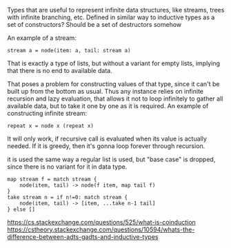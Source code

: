 Types that are useful to represent infinite data structures, like streams, trees with infinite branching, etc.
Defined in similar way to inductive types as a set of constructors? 
Should be a set of destructors somehow

An example of a stream:
```
stream a = node(item: a, tail: stream a)
```
That is exactly a type of lists, but without a variant for empty lists, implying that there is no end to available data.

That poses a problem for constructing values of that type, since it can't be built up from the bottom as usual.
Thus any instance relies on infinite recursion and lazy evaluation, that allows it not to loop infinitely to gather all available data, but to take it one by one as it is required.
An example of constructing infinite stream:
```
repeat x = node x (repeat x)
```
It will only work, if recursive call is evaluated when its value is actually needed. If it is greedy, then it's gonna loop forever through recursion.

it is used the same way a regular list is used, but "base case" is dropped, since there is no variant for it in data type.
```
map stream f = match stream {
	node(item, tail) -> node(f item, map tail f)
}
take stream n = if n!=0: match stream {
	node(item, tail) -> [item, ...take n-1 tail]
} else []
```
https://cs.stackexchange.com/questions/525/what-is-coinduction
https://cstheory.stackexchange.com/questions/10594/whats-the-difference-between-adts-gadts-and-inductive-types